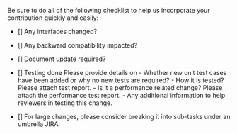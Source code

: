 Be sure to do all of the following checklist to help us incorporate 
your contribution quickly and easily:

 - [] Any interfaces changed?
 
 - [] Any backward compatibility impacted?
 
 - [] Document update required?

 - [] Testing done
        Please provide details on 
        - Whether new unit test cases have been added or why no new tests are required?
        - How it is tested? Please attach test report.
        - Is it a performance related change? Please attach the performance test report.
        - Any additional information to help reviewers in testing this change.
       
 - [] For large changes, please consider breaking it into sub-tasks under an umbrella JIRA. 

